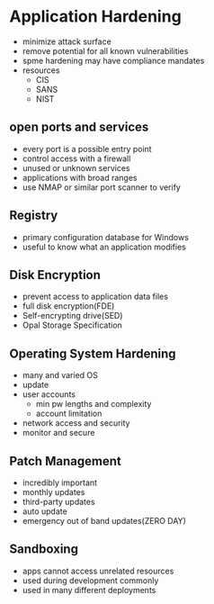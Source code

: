 # Application Hardening

- minimize attack surface
- remove potential for all known vulnerabilities
- spme hardening may have compliance mandates
- resources
  - CIS
  - SANS
  - NIST

## open ports and services

- every port is a possible entry point
- control access with a firewall
- unused or unknown services
- applications with broad ranges
- use NMAP or similar port scanner to verify

## Registry

- primary configuration database for Windows
- useful to know what an application modifies

## Disk Encryption

- prevent access to application data files
- full disk encryption(FDE)
- Self-encrypting drive(SED)
- Opal Storage Specification

## Operating System Hardening

- many and varied OS
- update
- user accounts
  - min pw lengths and complexity
  - account limitation
- network access and security
- monitor and secure

## Patch Management

- incredibly important
- monthly updates
- third-party updates
- auto update
- emergency out of band updates(ZERO DAY)

## Sandboxing

- apps cannot access unrelated resources
- used during development commonly
- used in many different deployments
